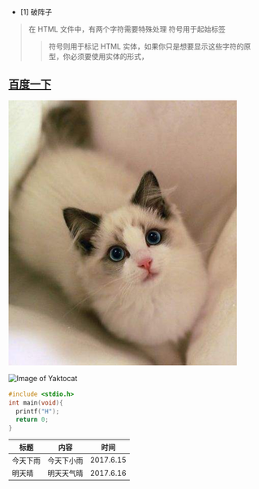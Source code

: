 * [1] 破阵子
> 在 HTML 文件中，有两个字符需要特殊处理
符号用于起始标签
>> 符号则用于标记 HTML 实体，如果你只是想要显示这些字符的原型，你必须要使用实体的形式， 

[百度一下](https://www.baidu.com) 
---
![Image of cat](https://github.com/Gao0o0/Hello/blob/master/cat.jpeg)

![Image of Yaktocat](https://octodex.github.com/images/yaktocat.png)
```c
#include <stdio.h>
int main(void){
  printf("H");
  return 0;
}
```
标题|内容|时间
-----|-----|-----|
今天下雨|今天下小雨|2017.6.15
明天晴|明天天气晴|2017.6.16
